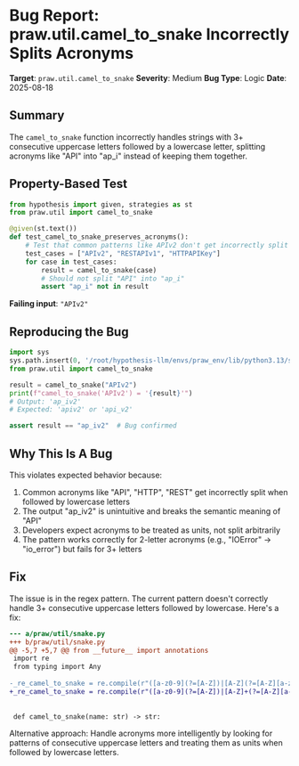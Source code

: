 # Bug Report: praw.util.camel_to_snake Incorrectly Splits Acronyms

**Target**: `praw.util.camel_to_snake`
**Severity**: Medium
**Bug Type**: Logic
**Date**: 2025-08-18

## Summary

The `camel_to_snake` function incorrectly handles strings with 3+ consecutive uppercase letters followed by a lowercase letter, splitting acronyms like "API" into "ap_i" instead of keeping them together.

## Property-Based Test

```python
from hypothesis import given, strategies as st
from praw.util import camel_to_snake

@given(st.text())
def test_camel_to_snake_preserves_acronyms():
    # Test that common patterns like APIv2 don't get incorrectly split
    test_cases = ["APIv2", "RESTAPIv1", "HTTPAPIKey"]
    for case in test_cases:
        result = camel_to_snake(case)
        # Should not split "API" into "ap_i"
        assert "ap_i" not in result
```

**Failing input**: `"APIv2"`

## Reproducing the Bug

```python
import sys
sys.path.insert(0, '/root/hypothesis-llm/envs/praw_env/lib/python3.13/site-packages')
from praw.util import camel_to_snake

result = camel_to_snake("APIv2")
print(f"camel_to_snake('APIv2') = '{result}'")
# Output: 'ap_iv2'
# Expected: 'apiv2' or 'api_v2'

assert result == "ap_iv2"  # Bug confirmed
```

## Why This Is A Bug

This violates expected behavior because:
1. Common acronyms like "API", "HTTP", "REST" get incorrectly split when followed by lowercase letters
2. The output "ap_iv2" is unintuitive and breaks the semantic meaning of "API"
3. Developers expect acronyms to be treated as units, not split arbitrarily
4. The pattern works correctly for 2-letter acronyms (e.g., "IOError" -> "io_error") but fails for 3+ letters

## Fix

The issue is in the regex pattern. The current pattern doesn't correctly handle 3+ consecutive uppercase letters followed by lowercase. Here's a fix:

```diff
--- a/praw/util/snake.py
+++ b/praw/util/snake.py
@@ -5,7 +5,7 @@ from __future__ import annotations
 import re
 from typing import Any
 
-_re_camel_to_snake = re.compile(r"([a-z0-9](?=[A-Z])|[A-Z](?=[A-Z][a-z]))")
+_re_camel_to_snake = re.compile(r"([a-z0-9](?=[A-Z])|[A-Z]+(?=[A-Z][a-z])|[A-Z]+(?=[a-z]))")
 
 
 def camel_to_snake(name: str) -> str:
```

Alternative approach: Handle acronyms more intelligently by looking for patterns of consecutive uppercase letters and treating them as units when followed by lowercase letters.